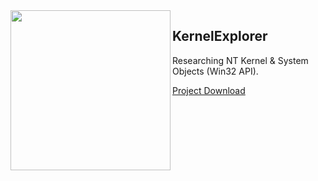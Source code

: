 <img align="left" src="https://raw.githubusercontent.com/LunarResearch/KernelExplorer/main/KernelExplorer/KernelExplorer/Fsociety.ico" width="256" height="256">

##  KernelExplorer

Researching NT Kernel & System Objects (Win32 API).

[Project Download](https://drive.google.com/drive/folders/1GlQJTfRSdYs_pRMnrmkJeqlgupmfiHia)
